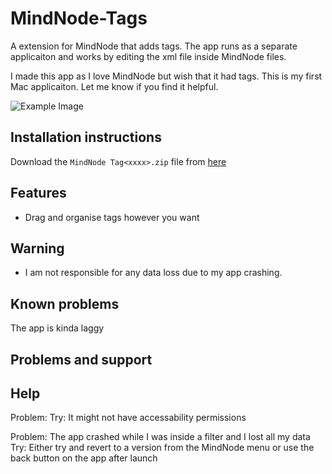 # MindNode-Tags
A extension for MindNode that adds tags. The app runs as a separate applicaiton and works by editing the xml file inside MindNode files.

I made this app as I love MindNode but wish that it had tags. This is my first Mac applicaiton. Let me know if you find it helpful.

![Example Image](https://github.com/jonpdw/MindNode-Tags/raw/master/MindNode%20Tag%20Extension%20Simple%20Image.png)

## Installation instructions
Download the `MindNode Tag<xxxx>.zip` file from [here](https://github.com/jonpdw/MindNode-Tags/releases/latest/)

## Features
* Drag and organise tags however you want

## Warning
* I am not responsible for any data loss due to my app crashing. 



## Known problems
The app is kinda laggy 

## Problems and support

## Help

Problem: 
Try: It might not have accessability permissions

Problem: The app crashed while I was inside a filter and I lost all my data
Try: Either try and revert to a version from the MindNode menu or use the back button on the app after launch
